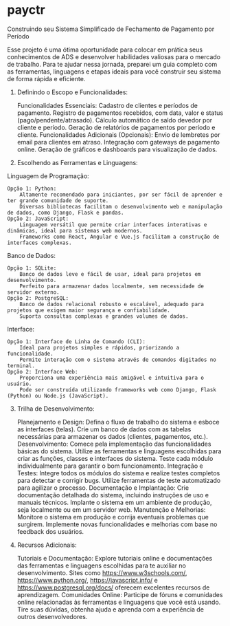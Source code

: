 # payctr
Construindo seu Sistema Simplificado de Fechamento de Pagamento por Período

Esse projeto é uma ótima oportunidade para colocar em prática seus conhecimentos de ADS e desenvolver habilidades valiosas para o mercado de trabalho. Para te ajudar nessa jornada, preparei um guia completo com as ferramentas, linguagens e etapas ideais para você construir seu sistema de forma rápida e eficiente.

1. Definindo o Escopo e Funcionalidades:

    Funcionalidades Essenciais:
        Cadastro de clientes e períodos de pagamento.
        Registro de pagamentos recebidos, com data, valor e status (pago/pendente/atrasado).
        Cálculo automático de saldo devedor por cliente e período.
        Geração de relatórios de pagamentos por período e cliente.
    Funcionalidades Adicionais (Opcionais):
        Envio de lembretes por email para clientes em atraso.
        Integração com gateways de pagamento online.
        Geração de gráficos e dashboards para visualização de dados.

3. Escolhendo as Ferramentas e Linguagens:

Linguagem de Programação:

    Opção 1: Python:
        Altamente recomendado para iniciantes, por ser fácil de aprender e ter grande comunidade de suporte.
        Diversas bibliotecas facilitam o desenvolvimento web e manipulação de dados, como Django, Flask e pandas.
    Opção 2: JavaScript:
        Linguagem versátil que permite criar interfaces interativas e dinâmicas, ideal para sistemas web modernos.
        Frameworks como React, Angular e Vue.js facilitam a construção de interfaces complexas.

Banco de Dados:

    Opção 1: SQLite:
        Banco de dados leve e fácil de usar, ideal para projetos em desenvolvimento.
        Perfeito para armazenar dados localmente, sem necessidade de servidor externo.
    Opção 2: PostgreSQL:
        Banco de dados relacional robusto e escalável, adequado para projetos que exigem maior segurança e confiabilidade.
        Suporta consultas complexas e grandes volumes de dados.

Interface:

    Opção 1: Interface de Linha de Comando (CLI):
        Ideal para projetos simples e rápidos, priorizando a funcionalidade.
        Permite interação com o sistema através de comandos digitados no terminal.
    Opção 2: Interface Web:
        Proporciona uma experiência mais amigável e intuitiva para o usuário.
        Pode ser construída utilizando frameworks web como Django, Flask (Python) ou Node.js (JavaScript).

3. Trilha de Desenvolvimento:

    Planejamento e Design:
        Defina o fluxo de trabalho do sistema e esboce as interfaces (telas).
        Crie um banco de dados com as tabelas necessárias para armazenar os dados (clientes, pagamentos, etc.).
    Desenvolvimento:
        Comece pela implementação das funcionalidades básicas do sistema.
        Utilize as ferramentas e linguagens escolhidas para criar as funções, classes e interfaces do sistema.
        Teste cada módulo individualmente para garantir o bom funcionamento.
    Integração e Testes:
        Integre todos os módulos do sistema e realize testes completos para detectar e corrigir bugs.
        Utilize ferramentas de teste automatizado para agilizar o processo.
    Documentação e Implantação:
        Crie documentação detalhada do sistema, incluindo instruções de uso e manuais técnicos.
        Implante o sistema em um ambiente de produção, seja localmente ou em um servidor web.
    Manutenção e Melhorias:
        Monitore o sistema em produção e corrija eventuais problemas que surgirem.
        Implemente novas funcionalidades e melhorias com base no feedback dos usuários.

4. Recursos Adicionais:

    Tutoriais e Documentação:
        Explore tutoriais online e documentações das ferramentas e linguagens escolhidas para te auxiliar no desenvolvimento.
        Sites como https://www.w3schools.com/, https://www.python.org/, https://javascript.info/ e https://www.postgresql.org/docs/ oferecem excelentes recursos de aprendizagem.
    Comunidades Online:
        Participe de fóruns e comunidades online relacionadas às ferramentas e linguagens que você está usando.
        Tire suas dúvidas, obtenha ajuda e aprenda com a experiência de outros desenvolvedores.
